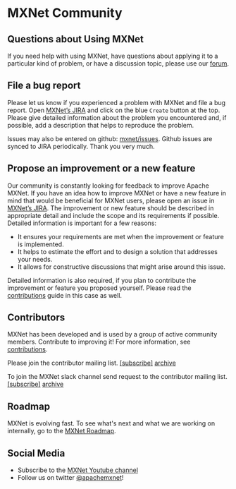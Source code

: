 # MXNet Community
## Questions about Using MXNet
If you need help with using MXNet, have questions about applying it to a particular kind of problem, or have a discussion topic, please use our [forum](https://discuss.mxnet.io).

## File a bug report
Please let us know if you experienced a problem with MXNet and file a bug report. Open [MXNet’s JIRA](http://issues.apache.org/jira/browse/MXNet) and click on the blue `Create` button at the top. Please give detailed information about the problem you encountered and, if possible, add a description that helps to reproduce the problem.<p/>
Issues may also be entered on github: [mxnet/issues](https://github.com/apache/incubator-mxnet/issues).  Github issues are synced to JIRA periodically. Thank you very much.

## Propose an improvement or a new feature
Our community is constantly looking for feedback to improve Apache MXNet. If you have an idea how to improve MXNet or have a new feature in mind that would be beneficial for MXNet users, please open an issue in [MXNet’s JIRA](http://issues.apache.org/jira/browse/MXNet). The improvement or new feature should be described in appropriate detail and include the scope and its requirements if possible. Detailed information is important for a few reasons:<br/>
- It ensures your requirements are met when the improvement or feature is implemented.<br/> 
- It helps to estimate the effort and to design a solution that addresses your needs. <br/>
- It allows for constructive discussions that might arise around this issue.

Detailed information is also required, if you plan to contribute the improvement or feature you proposed yourself. Please read the [contributions](http://mxnet.io/community/contribute.html) guide in this case as well.

## Contributors
MXNet has been developed and is used by a group of active community members. Contribute to improving it! For more information, see [contributions](http://mxnet.io/community/contribute.html).

Please join the contributor mailing list. <a href="mailto:dev-subscribe@mxnet.apache.org">[subscribe]</a>  [archive](https://lists.apache.org/list.html?dev@mxnet.apache.org)

To join the MXNet slack channel send request to the contributor mailing list. 
<a href="mailto:dev-subscribe@mxnet.apache.org">[subscribe]</a> [archive](https://the-asf.slackarchive.io/mxnet)

## Roadmap

MXNet is evolving fast. To see what's next and what we are working on internally, go to the [MXNet Roadmap](https://github.com/apache/incubator-mxnet/labels/Roadmap).

## Social Media

- Subscribe to the [MXNet Youtube channel](https://www.youtube.com/channel/UCQua2ZAkbr_Shsgfk1LCy6A)
- Follow us on twitter [@apachemxnet](https://twitter.com/apachemxnet)!
